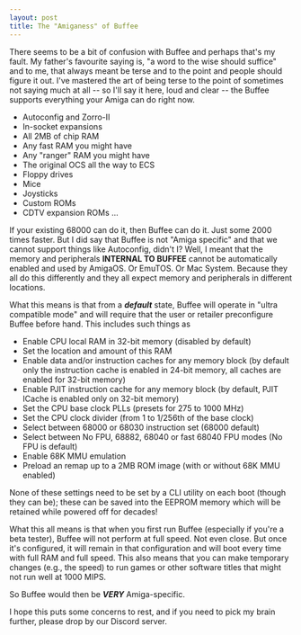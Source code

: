 ```yaml
---
layout: post
title: The "Amiganess" of Buffee
---
```


There seems to be a bit of confusion with Buffee and perhaps that's my fault. My father's favourite saying is, "a word to the wise should suffice" and to me, that always meant be terse and to the point and people should figure it out. I've mastered the art of being terse to the point of sometimes not saying much at all -- so I'll say it here, loud and clear -- the Buffee supports everything your Amiga can do right now.

- Autoconfig and Zorro-II
- In-socket expansions
- All 2MB of chip RAM
- Any fast RAM you might have
- Any "ranger" RAM you might have
- The original OCS all the way to ECS
- Floppy drives
- Mice
- Joysticks
- Custom ROMs
- CDTV expansion ROMs
...

If your existing 68000 can do it, then Buffee can do it. Just some 2000 times faster. But I did say that Buffee is not "Amiga specific" and that we cannot support things like Autoconfig, didn't I? Well, I meant that the memory and peripherals **INTERNAL TO BUFFEE** cannot be automatically enabled and used by AmigaOS. Or EmuTOS. Or Mac System. Because they all do this differently and they all expect memory and peripherals in different locations.

What this means is that from a ***default*** state, Buffee will operate in "ultra compatible mode" and will require that the user or retailer preconfigure Buffee before hand. This includes such things as

- Enable CPU local RAM in 32-bit memory (disabled by default)
- Set the location and amount of this RAM
- Enable data and/or instruction caches for any memory block (by default only the instruction cache is enabled in 24-bit memory, all caches are enabled for 32-bit memory)
- Enable PJIT instruction cache for any memory block (by default, PJIT ICache is enabled only on 32-bit memory)
- Set the CPU base clock PLLs (presets for 275 to 1000 MHz)
- Set the CPU clock divider (from 1 to 1/256th of the base clock)
- Select between 68000 or 68030 instruction set (68000 default)
- Select between No FPU, 68882, 68040 or fast 68040 FPU modes (No FPU is default)
- Enable 68K MMU emulation
- Preload an remap up to a 2MB ROM image (with or without 68K MMU enabled)

None of these settings need to be set by a CLI utility on each boot (though they can be); these can be saved into the EEPROM memory which will be retained while powered off for decades! 

What this all means is that when you first run Buffee (especially if you're a beta tester), Buffee will not perform at full speed. Not even close. But once it's configured, it will remain in that configuration and will boot every time with full RAM and full speed. This also means that you can make temporary changes (e.g., the speed) to run games or other software titles that might not run well at 1000 MIPS.

So Buffee would then be ***VERY*** Amiga-specific.

I hope this puts some concerns to rest, and if you need to pick my brain further, please drop by our Discord server.
